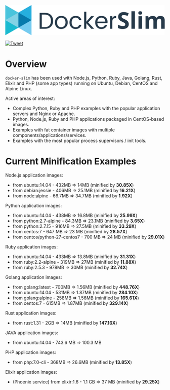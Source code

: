 ![DSLIM1](assets/images/dslim/DockerSlimLogo1Big.png)

[![Tweet](https://img.shields.io/twitter/url/http/shields.io.svg?style=social)](https://twitter.com/intent/tweet?url=&text=Don't%20change%20anything%20in%20your%20Docker%20container%20image%20and%20minify%20it%20by%20up%20to%2030x%20making%20it%20secure%20too!&url=http%3A%2F%2Fdockersl.im&hashtags=docker,small,secure)

# Overview

`docker-slim` has been used with Node.js, Python, Ruby, Java, Golang, Rust, Elixir and PHP (some app types) running on Ubuntu, Debian, CentOS and Alpine Linux.

Active areas of interest:
* Complex Python, Ruby and PHP examples with the popular application servers and Nginx or Apache.
* Python, Node.js, Ruby and PHP applications packaged in CentOS-based images.
* Examples with fat container images with multiple components/applications/services.
* Examples with the most popular process supervisors / init tools.


# Current Minification Examples

Node.js application images:

* from ubuntu:14.04  - 432MB  => 14MB   (minified by **30.85X**)
* from debian:jessie - 406MB  => 25.1MB (minified by **16.21X**)
* from node:alpine   - 66.7MB => 34.7MB (minified by **1.92X**)

Python application images:

* from ubuntu:14.04             - 438MB  => 16.8MB (minified by **25.99X**)
* from python:2.7-alpine        - 84.3MB => 23.1MB (minified by **3.65X**)
* from python:2.7.15            - 916MB  => 27.5MB (minified by **33.29X**)
* from centos:7                 - 647 MB => 23 MB  (minified by **28.57X**)
* from centos/python-27-centos7 - 700 MB => 24 MB  (minified by **29.01X**)

Ruby application images:

* from ubuntu:14.04    - 433MB => 13.8MB (minified by **31.31X**)
* from ruby:2.2-alpine - 319MB => 27MB   (minified by **11.88X**)
* from ruby:2.5.3      - 978MB => 30MB   (minified by **32.74X**)

Golang application images:

* from golang:latest - 700MB => 1.56MB (minified by **448.76X**)
* from ubuntu:14.04  - 531MB => 1.87MB (minified by **284.10X**)
* from golang:alpine - 258MB => 1.56MB (minified by **165.61X**)
* from centos:7      - 615MB => 1.87MB (minified by **329.14X**)

Rust application images:

* from rust:1.31 - 2GB => 14MB (minified by **147.16X**) 

JAVA application images:

* from ubuntu:14.04 - 743.6 MB => 100.3 MB

PHP application images:

* from php:7.0-cli - 368MB => 26.6MB (minified by **13.85X**)

Elixir application images:

* (Phoenix service) from elixir:1.6 - 1.1 GB => 37 MB (minified by **29.25X**)

